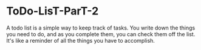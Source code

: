# ToDo-LisT-ParT-2
A todo list is a simple way to keep track of tasks. You write down the things you need to do, and as you complete them, you can check them off the list. It's like a reminder of all the things you have to accomplish.

